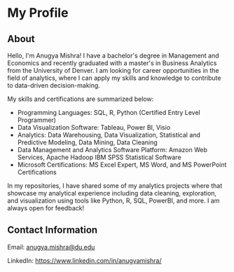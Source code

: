 # My Profile

## About
Hello, I'm Anugya Mishra! I have a bachelor's degree in Management and Economics and recently graduated with a master's in Business Analytics from the University of Denver. I am looking for career opportunities in the field of analytics,  where I can apply my skills and knowledge to contribute to data-driven decision-making. 

My skills and certifications are summarized below:
* Programming Languages: SQL, R, Python (Certified Entry Level Programmer)
* Data Visualization Software: Tableau, Power BI, Visio
* Analytics: Data Warehousing, Data Visualization, Statistical and Predictive Modeling, Data Mining, Data Cleaning
* Data Management and Analytics Software Platform: Amazon Web Services, Apache Hadoop IBM SPSS Statistical Software
* Microsoft Certifications: MS Excel Expert, MS Word, and MS PowerPoint Certifications

In my repositories, I have shared some of my analytics projects where that showcase my analytical experience including data cleaning, exploration, and visualization using tools like Python, R, SQL, PowerBI, and more. I am always open for feedback!


## Contact Information

Email: anugya.mishra@du.edu

LinkedIn: https://www.linkedin.com/in/anugyamishra/ 


